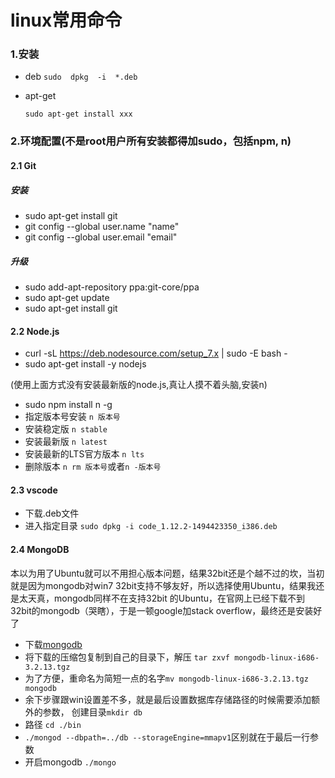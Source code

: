# linux常用命令
### 1.安装
* deb
	`sudo  dpkg  -i  *.deb`

* apt-get

	`sudo apt-get install xxx`

### 2.环境配置(不是root用户所有安装都得加sudo，包括npm, n)
#### 2.1 Git
##### 安装
* sudo apt-get install git
* git config --global user.name "name"
* git config --global user.email "email"
##### 升级
* sudo add-apt-repository ppa:git-core/ppa
* sudo apt-get update
* sudo apt-get install git

#### 2.2 Node.js
* curl -sL https://deb.nodesource.com/setup_7.x | sudo -E bash -
* sudo apt-get install -y nodejs

(使用上面方式没有安装最新版的node.js,真让人摸不着头脑,安装n)

* sudo npm install n -g
* 指定版本号安装 `n 版本号`
* 安装稳定版 `n stable`
* 安装最新版 `n latest`
* 安装最新的LTS官方版本 `n lts`
* 删除版本 `n rm 版本号`或者`n -版本号`

#### 2.3 vscode
* 下载.deb文件
* 进入指定目录 `sudo dpkg -i code_1.12.2-1494423350_i386.deb`

#### 2.4 MongoDB
本以为用了Ubuntu就可以不用担心版本问题，结果32bit还是个越不过的坎，当初就是因为mongodb对win7 32bit支持不够友好，所以选择使用Ubuntu，结果我还是太天真，mongodb同样不在支持32bit 的Ubuntu，在官网上已经下载不到32bit的mongodb（哭瞎），于是一顿google加stack overflow，最终还是安装好了

* 下载[mongodb][1]
* 将下载的压缩包复制到自己的目录下，解压 `tar zxvf mongodb-linux-i686-3.2.13.tgz`
* 为了方便，重命名为简短一点的名字`mv mongodb-linux-i686-3.2.13.tgz mongodb`
* 余下步骤跟win设置差不多，就是最后设置数据库存储路径的时候需要添加额外的参数， 创建目录`mkdir db`
* 路径 `cd ./bin`
* `./mongod --dbpath=../db --storageEngine=mmapv1`区别就在于最后一行参数
* 开启mongodb `./mongo`

 [1]: http://dl.mongodb.org/dl/linux/i686








